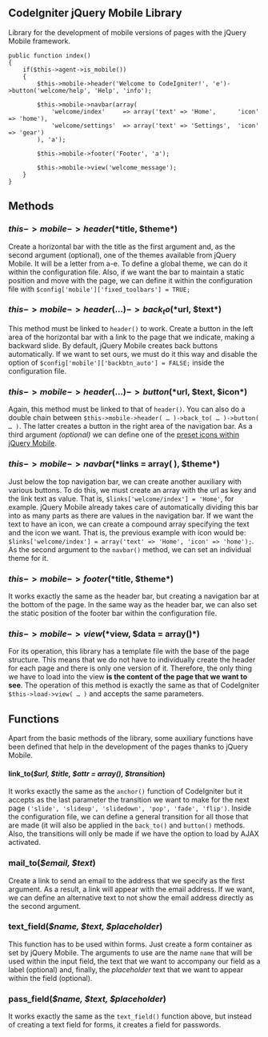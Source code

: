 ## CodeIgniter jQuery Mobile Library

Library for the development of mobile versions of pages with the jQuery Mobile framework.

```
public function index()
{
	if($this->agent->is_mobile())
	{
		$this->mobile->header('Welcome to CodeIgniter!', 'e')->button('welcome/help', 'Help', 'info');

		$this->mobile->navbar(array(
			'welcome/index' 	=> array('text' => 'Home',      'icon' => 'home'),
			'welcome/settings'	=> array('text' => 'Settings', 	'icon' => 'gear')
		), 'a');

		$this->mobile->footer('Footer', 'a');

		$this->mobile->view('welcome_message');
	}
}
```

## Methods

### $this->mobile->header(*$title, $theme*)

Create a horizontal bar with the title as the first argument and, as the second 
argument (optional), one of the themes available from jQuery Mobile. It will be a 
letter from a-e. To define a global theme, we can do it within the configuration file. 
Also, if we want the bar to maintain a static position and move with the page, we 
can define it within the configuration file with `$config['mobile']['fixed_toolbars'] = TRUE;`

### $this->mobile->header( … )->back_to(*$url, $text*)

This method must be linked to `header()` to work. Create a button in the left 
area of ​​the horizontal bar with a link to the page that we indicate, 
making a backward slide. By default, jQuery Mobile creates back buttons automatically. 
If we want to set ours, we must do it this way and disable the option of 
`$config['mobile']['backbtn_auto'] = FALSE;` inside the configuration file.

### $this->mobile->header( … )->button(*$url, $text, $icon*)

Again, this method must be linked to that of `header()`. You can also do 
a double chain between `$this->mobile->header( … )->back_to( … )->button( … )`. 
The latter creates a button in the right area of ​​the navigation bar. As a third argument *(optional)* 
we can define one of the [preset icons within jQuery Mobile](https://api.jqueryui.com/theming/icons/).

### $this->mobile->navbar(*$links = array( ), $theme*)

Just below the top navigation bar, we can create another auxiliary with various buttons. 
To do this, we must create an array with the url as key and the link text as value. 
That is, `$links['welcome/index'] = 'Home'`, for example. 
jQuery Mobile already takes care of automatically dividing this bar into as many 
parts as there are values ​​in the navigation bar. If we want the text to have an icon, 
we can create a compound array specifying the text and the icon we want. That is, 
the previous example with icon would be: 
`$links['welcome/index'] = array('text' => 'Home', 'icon' => 'home');`.
As the second argument to the `navbar()` method, we can set an individual theme for it.

### $this->mobile->footer(*$title, $theme*)

It works exactly the same as the header bar, but creating a navigation bar at the 
bottom of the page. In the same way as the header bar, we can also set the static 
position of the footer bar within the configuration file.

### $this->mobile->view(*$view, $data = array()*)

For its operation, this library has a template file with the base of the page structure. 
This means that we do not have to individually create the header for each page and 
there is only one version of it. Therefore, the only thing we have to load into the view 
**is the content of the page that we want to see**. The operation of this method is exactly 
the same as that of CodeIgniter `$this->load->view( … )` and accepts the same parameters.

## Functions

Apart from the basic methods of the library, some auxiliary functions have been 
defined that help in the development of the pages thanks to jQuery Mobile.

#### link_to(*$url, $title, $attr = array(), $transition*)

It works exactly the same as the `anchor()` function of CodeIgniter but 
it accepts as the last parameter the transition we want to make for the next page 
`('slide', 'slideup', 'slidedown', 'pop', 'fade', 'flip')`.
Inside the configuration file, we can define a general transition for all those 
that are made (it will also be applied in the `back_to()` and `button()` methods. 
Also, the transitions will only be made if we have the option to load by AJAX activated.

### mail_to(*$email, $text*)

Create a link to send an email to the address that we specify as the first argument. 
As a result, a link will appear with the email address. If we want, we can define 
an alternative text to not show the email address directly as the second argument.

### text_field(*$name, $text, $placeholder*)

This function has to be used within forms. Just create a form container as set by 
jQuery Mobile. The arguments to use are the name `name` that will be used within the 
input field, the text that we want to accompany our field as a label (optional) and, 
finally, the *placeholder* text that we want to appear within the field (optional).

### pass_field(*$name, $text, $placeholder*)

It works exactly the same as the `text_field()` function above, but instead of 
creating a text field for forms, it creates a field for passwords.
